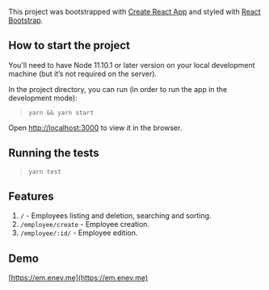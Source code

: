 This project was bootstrapped with [Create React App](https://github.com/facebook/create-react-app) and styled with [React Bootstrap](https://github.com/react-bootstrap/react-bootstrap).

## How to start the project

You'll need to have Node 11.10.1 or later version on your local development machine (but it’s not required on the server).

In the project directory, you can run (in order to run the app in the development mode):

> `yarn && yarn start`

Open [http://localhost:3000](http://localhost:3000) to view it in the browser.

## Running the tests

> `yarn test`

## Features

 1. `/` - Employees listing and deletion, searching and sorting.
 1. `/employee/create` - Employee creation.
 1. `/employee/:id/` - Employee edition.
 
## Demo

[https://em.enev.me](https://em.enev.me)
